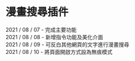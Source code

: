 # 漫畫搜尋插件
2021 / 08 / 07 - 完成主要功能<br>
2021 / 08 / 08 - 新增指令功能及美化介面<br>
2021 / 08 / 09 - 可反白其他網頁的文字進行漫畫搜尋<br>
2021 / 08 / 10 - 將頁面開啟方式設為無痕模式 
